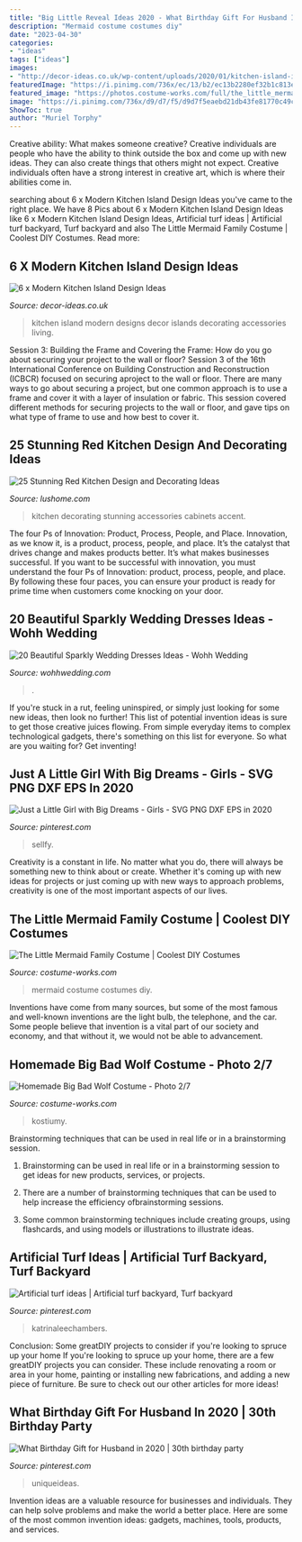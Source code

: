 ```yaml
---
title: "Big Little Reveal Ideas 2020 - What Birthday Gift For Husband In 2020"
description: "Mermaid costume costumes diy"
date: "2023-04-30"
categories:
- "ideas"
tags: ["ideas"]
images:
- "http://decor-ideas.co.uk/wp-content/uploads/2020/01/kitchen-island-ideas-4.jpg"
featuredImage: "https://i.pinimg.com/736x/ec/13/b2/ec13b2280ef32b1c813ee6f8caf9bef8.jpg"
featured_image: "https://photos.costume-works.com/full/the_little_mermaid_family6.jpg"
image: "https://i.pinimg.com/736x/d9/d7/f5/d9d7f5eaebd21db43fe81770c49ca7c2.jpg"
ShowToc: true
author: "Muriel Torphy"
---
```



Creative ability: What makes someone creative?
Creative individuals are people who have the ability to think outside the box and come up with new ideas. They can also create things that others might not expect. Creative individuals often have a strong interest in creative art, which is where their abilities come in.

	

		
searching about 6 x Modern Kitchen Island Design Ideas you've came to the right place. We have 8 Pics about 6 x Modern Kitchen Island Design Ideas like 6 x Modern Kitchen Island Design Ideas, Artificial turf ideas | Artificial turf backyard, Turf backyard and also The Little Mermaid Family Costume | Coolest DIY Costumes. Read more:
		
    
## 6 X Modern Kitchen Island Design Ideas

<img loading=lazy src="http://decor-ideas.co.uk/wp-content/uploads/2020/01/kitchen-island-ideas-4.jpg" onerror="this.onerror=null;this.src='https://tse1.mm.bing.net/th?id=OIP.v1BcnbqgbZukyqZugFXETAHaFj&amp;pid=15.1';" alt="6 x Modern Kitchen Island Design Ideas">

_Source: decor-ideas.co.uk_

>kitchen island modern designs decor islands decorating accessories living. 

	

Session 3: Building the Frame and Covering the Frame: How do you go about securing your project to the wall or floor?
Session 3 of the 16th International Conference on Building Construction and Reconstruction (ICBCR) focused on securing aproject to the wall or floor. There are many ways to go about securing a project, but one common approach is to use a frame and cover it with a layer of insulation or fabric. This session covered different methods for securing projects to the wall or floor, and gave tips on what type of frame to use and how best to cover it.

    
## 25 Stunning Red Kitchen Design And Decorating Ideas

<img loading=lazy src="https://www.lushome.com/wp-content/uploads/2014/05/red-kitchen-design-decorating-ideas-15.jpg" onerror="this.onerror=null;this.src='https://tse1.mm.bing.net/th?id=OIP.Jx8lOaFIV1f6qYJ0fcDyRwHaJ4&amp;pid=15.1';" alt="25 Stunning Red Kitchen Design and Decorating Ideas">

_Source: lushome.com_

>kitchen decorating stunning accessories cabinets accent. 

	

The four Ps of Innovation: Product, Process, People, and Place.
Innovation, as we know it, is a product, process, people, and place. It’s the catalyst that drives change and makes products better. It’s what makes businesses successful.
If you want to be successful with innovation, you must understand the four Ps of Innovation: product, process, people, and place. By following these four paces, you can ensure your product is ready for prime time when customers come knocking on your door.

    
## 20 Beautiful Sparkly Wedding Dresses Ideas - Wohh Wedding

<img loading=lazy src="https://www.wohhwedding.com/wp-content/uploads/2016/04/Beautiful-Sparkly-Wedding-Dresses.jpg" onerror="this.onerror=null;this.src='https://tse3.mm.bing.net/th?id=OIP.P5zBy5AnJ3GlexJG8HwUZQHaJ3&amp;pid=15.1';" alt="20 Beautiful Sparkly Wedding Dresses Ideas - Wohh Wedding">

_Source: wohhwedding.com_

>. 

	

If you're stuck in a rut, feeling uninspired, or simply just looking for some new ideas, then look no further! This list of potential invention ideas is sure to get those creative juices flowing. From simple everyday items to complex technological gadgets, there's something on this list for everyone. So what are you waiting for? Get inventing!

    
## Just A Little Girl With Big Dreams - Girls - SVG PNG DXF EPS In 2020

<img loading=lazy src="https://i.pinimg.com/736x/5a/b7/42/5ab742a29a8ca6898b86516a4f47741f.jpg" onerror="this.onerror=null;this.src='https://tse2.mm.bing.net/th?id=OIP.PsqlEGj3I1a2_pDFzkky6QHaKe&amp;pid=15.1';" alt="Just a Little Girl with Big Dreams - Girls - SVG PNG DXF EPS in 2020">

_Source: pinterest.com_

>sellfy. 

	

Creativity is a constant in life. No matter what you do, there will always be something new to think about or create. Whether it's coming up with new ideas for projects or just coming up with new ways to approach problems, creativity is one of the most important aspects of our lives.

    
## The Little Mermaid Family Costume | Coolest DIY Costumes

<img loading=lazy src="https://photos.costume-works.com/full/the_little_mermaid_family6.jpg" onerror="this.onerror=null;this.src='https://tse1.mm.bing.net/th?id=OIP.n6odpt2L3QegWgkFQHESGgHaKT&amp;pid=15.1';" alt="The Little Mermaid Family Costume | Coolest DIY Costumes">

_Source: costume-works.com_

>mermaid costume costumes diy. 

	

Inventions have come from many sources, but some of the most famous and well-known inventions are the light bulb, the telephone, and the car. Some people believe that invention is a vital part of our society and economy, and that without it, we would not be able to advancement.

    
## Homemade Big Bad Wolf Costume - Photo 2/7

<img loading=lazy src="https://photos.costume-works.com/full/big_bad_wolf.jpg" onerror="this.onerror=null;this.src='https://tse1.mm.bing.net/th?id=OIP.SQDOojb7eEmtbiG4v1XasQHaO4&amp;pid=15.1';" alt="Homemade Big Bad Wolf Costume - Photo 2/7">

_Source: costume-works.com_

>kostiumy. 

	

Brainstorming techniques that can be used in real life or in a brainstorming session.
1. Brainstorming can be used in real life or in a brainstorming session to get ideas for new products, services, or projects.
2. There are a number of brainstorming techniques that can be used to help increase the efficiency ofbrainstorming sessions.

3. Some common brainstorming techniques include creating groups, using flashcards, and using models or illustrations to illustrate ideas.

    
## Artificial Turf Ideas | Artificial Turf Backyard, Turf Backyard

<img loading=lazy src="https://i.pinimg.com/736x/d9/d7/f5/d9d7f5eaebd21db43fe81770c49ca7c2.jpg" onerror="this.onerror=null;this.src='https://tse1.mm.bing.net/th?id=OIP.XxVQX512RVisaVp51TBmQgHaHa&amp;pid=15.1';" alt="Artificial turf ideas | Artificial turf backyard, Turf backyard">

_Source: pinterest.com_

>katrinaleechambers. 

	

Conclusion: Some greatDIY projects to consider if you're looking to spruce up your home
If you're looking to spruce up your home, there are a few greatDIY projects you can consider. These include renovating a room or area in your home, painting or installing new fabrications, and adding a new piece of furniture. Be sure to check out our other articles for more ideas!

    
## What Birthday Gift For Husband In 2020 | 30th Birthday Party

<img loading=lazy src="https://i.pinimg.com/736x/ec/13/b2/ec13b2280ef32b1c813ee6f8caf9bef8.jpg" onerror="this.onerror=null;this.src='https://tse1.mm.bing.net/th?id=OIP.cNMmhBd8fFo-jwM2M8n4wAHaIw&amp;pid=15.1';" alt="What Birthday Gift for Husband in 2020 | 30th birthday party">

_Source: pinterest.com_

>uniqueideas. 

	

Invention ideas are a valuable resource for businesses and individuals. They can help solve problems and make the world a better place. Here are some of the most common invention ideas: gadgets, machines, tools, products, and services.

